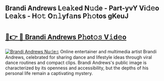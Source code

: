 ## Brandi Andrews L𝚎a𝚔ed N𝚞𝚍e - Part-yvY Vi𝚍𝚎o L𝚎a𝚔s - H𝚘𝚝 O𝚗𝚕yf𝚊ns P𝚑𝚘tos gKeuJ

# <h2><a href="http://kfea0p.oniu.top/?m=Brandi+Andrews">🔗👉 🔴 Brandi Andrews P𝚑ot𝚘𝚜 V𝚒d𝚎o</a></h2>

[![Brandi Andrews Nu𝚍e𝚜](https://i.imgur.com/0qMVB7G.gif)](http://kfea0p.oniu.top/?m=Brandi+Andrews)
Online entertainer and multimedia artist Brandi Andrews, celebrated for sharing dance and lifestyle ideas through viral dance routines and compact clips. Brandi Andrews's public image is characterized by its openness and accessibility, but the depths of his personal life remain a captivating mystery.  
